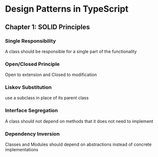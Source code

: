 # Design Patterns in TypeScript

## Chapter 1: SOLID Principles

### Single Responsibility
A class should be responsible for a single part of the functionality

### Open/Closed Principle
Open to extension and Closed to modification

### Liskov Substitution
use a subclass in place of its parent class

### Interface Segregation
A class should not depend on methods that it does not need to implement

### Dependency Inversion
Classes and Modules should depend on abstractions instead of concrete implementations